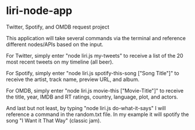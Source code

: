 # liri-node-app
Twitter, Spotify, and OMDB request project

This application will take several commands via the terminal and reference different nodes/APIs based on the input.

For Twitter, simply enter "node liri.js my-tweets" to receive a list of the 20 most recent tweets on my timeline (all beer).

For Spotify, simply enter "node liri.js spotify-this-song ["Song Title"]" to receive the artist, track name, preview URL, and album.

For OMDB, simply enter "node liri.js movie-this ["Movie-Title"]" to receive the title, year, IMDB and RT ratings, country, language, plot, and actors.

And last but not least, by typing "node liri.js do-what-it-says" I will reference a command in the random.txt file.  In my example it will spotify the song "I Want it That Way" (classic jam).

